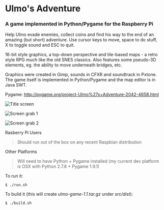# Ulmo's Adventure
### A game implemented in Python/Pygame for the Raspberry Pi

Help Ulmo evade enemies, collect coins and find his way to the end of an amazing (but short) adventure. Use cursor keys to move, space to do stuff, X to toggle sound and ESC to quit.

16-bit style graphics, a top-down perspective and tile-based maps - a retro style RPG much like the old SNES classics.  Also features some pseudo-3D elements, eg. the ability to move underneath bridges, etc.

Graphics were created in Gimp, sounds in CFXR and soundtrack in Pxtone. The game itself is implemented in Python/Pygame and the map editor is in Java SWT.

Pygame: http://pygame.org/project-Ulmo%27s+Adventure-2042-4658.html

![Title screen](http://i.imgur.com/zLdNJEH.png)

![Screen grab 1](http://i.imgur.com/nHshMfb.png)

![Screen grab 2](http://i.imgur.com/zH6n5qs.png)

Rasberry Pi Users
> Should run out of the box on any recent Raspbian distribution

Other Platforms
> Will need to have Python + Pygame installed (my current dev platform is OSX with Python 2.7.8 + Pygame 1.9.1)

To run it:
```
$ ./run.sh
```

To build it (this will create *ulmo-game-1.1.tar.gz* under *src/dist*):
```
$ ./build.sh
```

